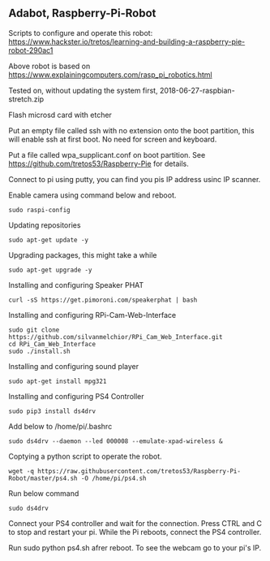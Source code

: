 ## Adabot, Raspberry-Pi-Robot

Scripts to configure and operate this robot: https://www.hackster.io/tretos/learning-and-building-a-raspberry-pie-robot-290ac1

Above robot is based on https://www.explainingcomputers.com/rasp_pi_robotics.html

Tested on, without updating the system first, 2018-06-27-raspbian-stretch.zip

Flash microsd card with etcher

Put an empty file called ssh with no extension onto the boot partition, this will enable ssh at first boot. No need for screen and keyboard.

Put a file called wpa_supplicant.conf on boot partition. See https://github.com/tretos53/Raspberry-Pie for details.

Connect to pi using putty, you can find you pis IP address usinc IP scanner.

Enable camera using command below and reboot.

```sudo raspi-config```

Updating repositories

```sudo apt-get update -y```

Upgrading packages, this might take a while

```sudo apt-get upgrade -y```

Installing and configuring Speaker PHAT

```curl -sS https://get.pimoroni.com/speakerphat | bash```

Installing and configuring RPi-Cam-Web-Interface

```
sudo git clone https://github.com/silvanmelchior/RPi_Cam_Web_Interface.git
cd RPi_Cam_Web_Interface
sudo ./install.sh
```

Installing and configuring sound player

```sudo apt-get install mpg321```

Installing and configuring PS4 Controller

```
sudo pip3 install ds4drv
```

Add below to /home/pi/.bashrc

```sudo ds4drv --daemon --led 000008 --emulate-xpad-wireless &```

Coptying a python script to operate the robot.

```wget -q https://raw.githubusercontent.com/tretos53/Raspberry-Pi-Robot/master/ps4.sh -O /home/pi/ps4.sh```

Run below command

```
sudo ds4drv
```

Connect your PS4 controller and wait for the connection. Press CTRL and C to stop and restart your pi.
While the Pi reboots, connect the PS4 controller.

Run sudo python ps4.sh afrer reboot. To see the webcam go to your pi's IP.
